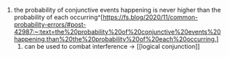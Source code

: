 1. the probability of conjunctive events happening is never higher than the probability of each occurring^[https://fs.blog/2020/11/common-probability-errors/#post-42987:~:text=the%20probability%20of%20conjunctive%20events%20happening,than%20the%20probability%20of%20each%20occurring.]
	1. can be used to combat interference → [[logical conjunction]]